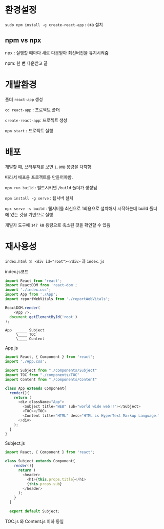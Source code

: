 # 환경설정

`sudo npm install -g create-react-app` : cra 설치

## npm vs npx

npx : 실행할 때마다 새로 다운받아 최신버전을 유지시켜줌

npm: 한 번 다운받고 끝



# 개발환경

폴더 `react-app` 생성

`cd react-app` : 프로젝트 폴더

`create-react-app`:  프로젝트 생성

`npm start` : 프로젝트 실행

# 배포

개발할 때, 브라우저를 보면 `1.8MB` 용량을 차지함

따라서 배포용 프로젝트를 만들어야함.

`npm run build` : 빌드시키면 `/build` 폴더가 생성됨

`npm install -g serve` : 웹서버 설치

`npx serve -s build` : 웹서버를 최신으로 1회용으로 설치해서 시작하는데 build 폴더에 있는 것을 기반으로 실행

개발자 도구에 `147 kB` 용량으로 축소된 것을 확인할 수 있음

# 재사용성

`index.html 의 <div id="root"></div>` 과 `index.js` 

index.js코드

```js
import React from 'react';
import ReactDOM from 'react-dom';
import './index.css';
import App from './App';
import reportWebVitals from './reportWebVitals';

ReactDOM.render(
    <App />,
  document.getElementById('root')
);
```

```
App  _____ Subject
     \____ TOC
     \____ Content
```

App.js

```js
import React, { Component } from 'react';
import './App.css';

import Subject from "./components/Subject"
import TOC from "./components/TOC"
import Content from "./components/Content"

class App extends Component{
  render(){
    return (
      <div className="App">
        <Subject title="WEB" sub="world wide web!!"></Subject>
        <TOC></TOC>
        <Content title="HTML" desc="HTML is HyperText Markup Language."></Content>
      </div>
    );
  }
}
```

Subject.js

```js
import React, { Component } from 'react';

class Subject extends Component{
    render(){
      return (
        <header>
          <h1>{this.props.title}</h1>
          {this.props.sub}
        </header>
      );
    }
  }
  
  export default Subject;
```

TOC.js  와 Content.js 이하 동일









































































